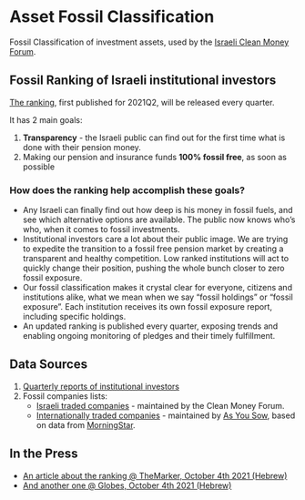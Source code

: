 # Asset Fossil Classification
Fossil Classification of investment assets, used by the [Israeli Clean Money Forum](https://he.wikipedia.org/wiki/%D7%A4%D7%95%D7%A8%D7%95%D7%9D_%D7%9B%D7%A1%D7%A3_%D7%A0%D7%A7%D7%99).

## Fossil Ranking of Israeli institutional investors
[The ranking](https://www.fossilfree.org.il/the-ranking), first published for 2021Q2, will be released every quarter.

It has 2 main goals:
1. <b>Transparency</b> - the Israeli public can find out for the first time what is done with their pension money.
2. Making our pension and insurance funds <b>100% fossil free</b>, as soon as possible

### How does the ranking help accomplish these goals?
* Any Israeli can finally find out how deep is his money in fossil fuels, and see which alternative options are available. The public now knows who’s who, when it comes to fossil investments.
* Institutional investors care a lot about their public image. We are trying to expedite the transition to a fossil free pension market by creating a transparent and healthy competition. Low ranked institutions will act to quickly change their position, pushing the whole bunch closer to zero fossil exposure.
* Our fossil classification makes it crystal clear for everyone, citizens and institutions alike, what we mean when we say “fossil holdings” or “fossil exposure”. Each institution receives its own fossil exposure report, including specific holdings.
* An updated ranking is published every quarter, exposing trends and enabling ongoing monitoring of pledges and their timely fulfillment.

## Data Sources
1. [Quarterly reports of institutional investors](https://employersinfocmp.cma.gov.il/#/publicreports)
2. Fossil companies lists:
   * [Israeli traded companies](https://www.sviva.net/climate_index/) - maintained by the Clean Money Forum.
   * [Internationally traded companies](https://fossilfreefunds.org/how-it-works) - maintained by [As You Sow](https://www.asyousow.org/), based on data from [MorningStar](https://fossilfreefunds.org/morningstar).

## In the Press
* [An article about the ranking @ TheMarker, October 4th 2021 (Hebrew)](https://www.themarker.com/markets/yourmoney/.premium-1.10265077)
* [And another one @ Globes, October 4th 2021 (Hebrew)](https://www.globes.co.il/news/article.aspx?did=1001386106)
